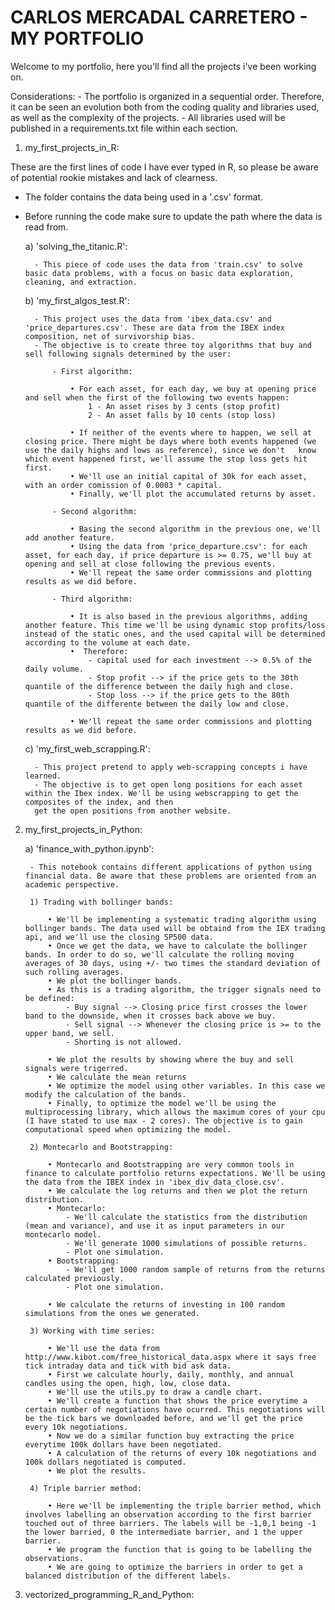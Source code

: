 # CARLOS MERCADAL CARRETERO - MY PORTFOLIO

Welcome to my portfolio, here you'll find all the projects i've been working on. 

Considerations:
    - The portfolio is organized in a sequential order. Therefore, it can be seen an evolution both from the coding quality and libraries used, as well as the complexity of the projects. 
    - All libraries used will be published in a requirements.txt file within each section. 
    
1) my_first_projects_in_R:

These are the first lines of code I have ever typed in R, so please be aware of potential rookie mistakes and lack of clearness. 

- The folder contains the data being used in a '.csv' format. 
- Before running the code make sure to update the path where the data is read from. 

    a) 'solving_the_titanic.R':

        - This piece of code uses the data from 'train.csv' to solve basic data problems, with a focus on basic data exploration, cleaning, and extraction.

    b) 'my_first_algos_test.R':

        - This project uses the data from 'ibex_data.csv' and 'price_departures.csv'. These are data from the IBEX index composition, net of survivorship bias.  
        - The objective is to create three toy algorithms that buy and sell following signals determined by the user:

            - First algorithm:

                • For each asset, for each day, we buy at opening price and sell when the first of the following two events happen:
                    1 - An asset rises by 3 cents (stop profit)
                    2 - An asset falls by 10 cents (stop loss)

                • If neither of the events where to happen, we sell at closing price. There might be days where both events happened (we use the daily highs and lows as reference), since we don't   know which event happened first, we'll assume the stop loss gets hit first. 
                • We'll use an initial capital of 30k for each asset, with an order comission of 0.0003 * capital. 
                • Finally, we'll plot the accumulated returns by asset. 
            
            - Second algorithm:

                • Basing the second algorithm in the previous one, we'll add another feature. 
                • Using the data from 'price_departure.csv': for each asset, for each day, if price departure is >= 0.75, we'll buy at opening and sell at close following the previous events.
                • We'll repeat the same order commissions and plotting results as we did before. 
            
            - Third algorithm:

                • It is also based in the previous algorithms, adding another feature. This time we'll be using dynamic stop profits/loss instead of the static ones, and the used capital will be determined according to the volume at each date. 
                •  Therefore:
                    - capital used for each investment --> 0.5% of the daily volume.
                    - Stop profit --> if the price gets to the 30th quantile of the difference between the daily high and close. 
                    - Stop loss --> if the price gets to the 80th quantile of the differente between the daily low and close.

                • We'll repeat the same order commissions and plotting results as we did before.
    
    c) 'my_first_web_scrapping.R':

        - This project pretend to apply web-scrapping concepts i have learned. 
        - The objective is to get open long positions for each asset within the Ibex index. We'll be using webscrapping to get the composites of the index, and then
        get the open positions from another website. 
    

2) my_first_projects_in_Python:

    a) 'finance_with_python.ipynb':

        - This notebook contains different applications of python using financial data. Be aware that these problems are oriented from an academic perspective. 

        1) Trading with bollinger bands:

            • We'll be implementing a systematic trading algorithm using bollinger bands. The data used will be obtaind from the IEX trading api, and we'll use the closing SP500 data. 
            • Once we get the data, we have to calculate the bollinger bands. In order to do so, we'll calculate the rolling moving averages of 30 days, using +/- two times the standard deviation of such rolling averages. 
            • We plot the bollinger bands. 
            • As this is a trading algorithm, the trigger signals need to be defined:
                - Buy signal --> Closing price first crosses the lower band to the downside, when it crosses back above we buy. 
                - Sell signal --> Whenever the closing price is >= to the upper band, we sell. 
                - Shorting is not allowed. 
            
            • We plot the results by showing where the buy and sell signals were trigerred.
            • We calculate the mean returns 
            • We optimize the model using other variables. In this case we modify the calculation of the bands. 
            • Finally, to optimize the model we'll be using the multiprocessing library, which allows the maximum cores of your cpu (I have stated to use max - 2 cores). The objective is to gain computational speed when optimizing the model. 

        2) Montecarlo and Bootstrapping:

            • Montecarlo and Bootstrapping are very common tools in finance to calculate portfolio returns expectations. We'll be using the data from the IBEX index in 'ibex_div_data_close.csv'.
            • We calculate the log returns and then we plot the return distribution. 
            • Montecarlo:
                - We'll calculate the statistics from the distribution (mean and variance), and use it as input parameters in our montecarlo model. 
                - We'll generate 1000 simulations of possible returns. 
                - Plot one simulation.
            • Bootstrapping:
                - We'll get 1000 random sample of returns from the returns calculated previously. 
                - Plot one simulation.
            
            • We calculate the returns of investing in 100 random simulations from the ones we generated.
        
        3) Working with time series:

            • We'll use the data from  http://www.kibot.com/free_historical_data.aspx where it says free tick intraday data and tick with bid ask data.
            • First we calculate hourly, daily, monthly, and annual candles using the open, high, low, close data. 
            • We'll use the utils.py to draw a candle chart. 
            • We'll create a function that shows the price everytime a certain number of negotiations have ocurred. This negotiations will be the tick bars we downloaded before, and we'll get the price every 10k negotiations. 
            • Now we do a similar function buy extracting the price everytime 100k dollars have been negotiated. 
            • A calculation of the returns of every 10k negotiations and 100k dollars negotiated is computed. 
            • We plot the results. 
        
        4) Triple barrier method:

            • Here we'll be implementing the triple barrier method, which involves labelling an observation according to the first barrier touched out of three barriers. The labels will be -1,0,1 being -1 the lower barried, 0 the intermediate barrier, and 1 the upper barrier. 
            • We program the function that is going to be labelling the observations. 
            • We are going to optimize the barriers in order to get a balanced distribution of the different labels. 

3) vectorized_programming_R_and_Python:






                


            








